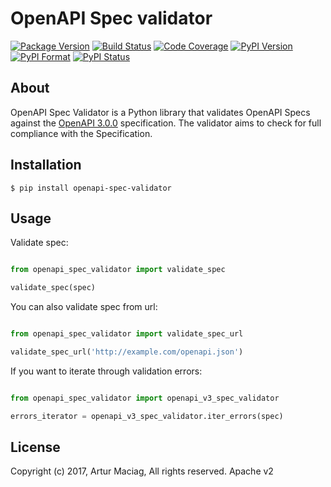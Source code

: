 # OpenAPI Spec validator

[![Package Version](https://img.shields.io/pypi/v/openapi-spec-validator.svg)](https://pypi.python.org/pypi/openapi-spec-validator)
[![Build Status](https://travis-ci.org/p1c2u/openapi-spec-validator.svg?branch=master)](https://travis-ci.org/p1c2u/openapi-spec-validator)
[![Code Coverage](https://img.shields.io/codecov/c/github/p1c2u/openapi-spec-validator/master.svg?style=flat)](https://codecov.io/github/p1c2u/openapi-spec-validator?branch=master)
[![PyPI Version](https://img.shields.io/pypi/pyversions/openapi-spec-validator.svg)](https://pypi.python.org/pypi/openapi-spec-validator)
[![PyPI Format](https://img.shields.io/pypi/format/openapi-spec-validator.svg)](https://pypi.python.org/pypi/openapi-spec-validator)
[![PyPI Status](https://img.shields.io/pypi/status/openapi-spec-validator.svg)](https://pypi.python.org/pypi/openapi-spec-validator)

## About

OpenAPI Spec Validator is a Python library that validates OpenAPI Specs against the [OpenAPI 3.0.0](https://github.com/OAI/OpenAPI-Specification/blob/master/versions/3.0.0.md) specification. The validator aims to check for full compliance with the Specification.

## Installation

    $ pip install openapi-spec-validator

## Usage

Validate spec:

```python

from openapi_spec_validator import validate_spec

validate_spec(spec)
```

You can also validate spec from url:

```python

from openapi_spec_validator import validate_spec_url

validate_spec_url('http://example.com/openapi.json')
```

If you want to iterate through validation errors:

```python

from openapi_spec_validator import openapi_v3_spec_validator

errors_iterator = openapi_v3_spec_validator.iter_errors(spec)
```

## License

Copyright (c) 2017, Artur Maciag, All rights reserved.
Apache v2
